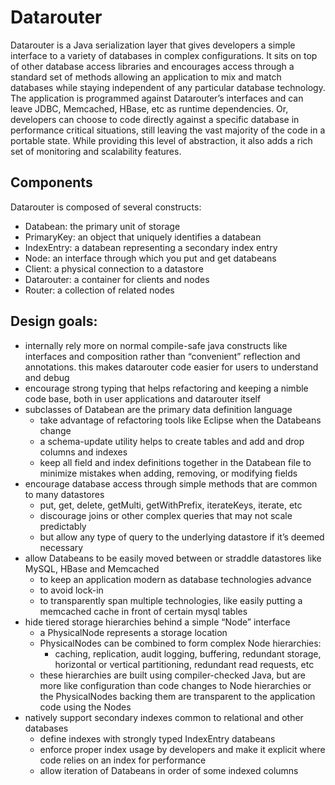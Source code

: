 # Datarouter

Datarouter is a Java serialization layer that gives developers a simple interface to a variety of databases in complex configurations.  It sits on top of other database access libraries and encourages access through a standard set of methods allowing an application to mix and match databases while staying independent of any particular database technology.  The application is programmed against Datarouter’s interfaces and can leave JDBC, Memcached, HBase, etc as runtime dependencies.  Or, developers can choose to code directly against a specific database in performance critical situations, still leaving the vast majority of the code in a portable state.  While providing this level of abstraction, it also adds a rich set of monitoring and scalability features.

## Components

Datarouter is composed of several constructs:
- Databean: the primary unit of storage
- PrimaryKey: an object that uniquely identifies a databean
- IndexEntry: a databean representing a secondary index entry
- Node: an interface through which you put and get databeans
- Client: a physical connection to a datastore
- Datarouter: a container for clients and nodes
- Router: a collection of related nodes

## Design goals:
- internally rely more on normal compile-safe java constructs like interfaces and composition rather than “convenient” reflection and annotations.  this makes datarouter code easier for users to understand and debug
- encourage strong typing that helps refactoring and keeping a nimble code base, both in user applications and datarouter itself
- subclasses of Databean are the primary data definition language
  - take advantage of refactoring tools like Eclipse when the Databeans change
  - a schema-update utility helps to create tables and add and drop columns and indexes
  - keep all field and index definitions together in the Databean file to minimize mistakes when adding, removing, or modifying fields
- encourage database access through simple methods that are common to many datastores
  - put, get, delete, getMulti, getWithPrefix, iterateKeys, iterate, etc
  - discourage joins or other complex queries that may not scale predictably
  - but allow any type of query to the underlying datastore if it’s deemed necessary
- allow Databeans to be easily moved between or straddle datastores like MySQL, HBase and Memcached
  - to keep an application modern as database technologies advance
  - to avoid lock-in
  - to transparently span multiple technologies, like easily putting a memcached cache in front of certain mysql tables
- hide tiered storage hierarchies behind a simple “Node” interface
  - a PhysicalNode represents a storage location
  - PhysicalNodes can be combined to form complex Node hierarchies: 
    - caching, replication, audit logging, buffering, redundant storage, horizontal or vertical partitioning, redundant read requests, etc
  - these hierarchies are built using compiler-checked Java, but are more like configuration than code
changes to Node hierarchies or the PhysicalNodes backing them are transparent to the application code using the Nodes
- natively support secondary indexes common to relational and other databases
  - define indexes with strongly typed IndexEntry databeans
  - enforce proper index usage by developers and make it explicit where code relies on an index for performance
  - allow iteration of Databeans in order of some indexed columns


